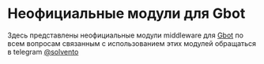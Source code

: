 # Неофициальные модули для Gbot

Здесь представлены неофициальные модули middleware для [Gbot](https://github.com/steeply/gbot-trader)
по всем вопросам связанным с использованием этих модулей обращаться в telegram [@solvento](https://t.me/solvento)

